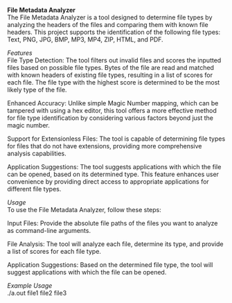 **File Metadata Analyzer** <br />
The File Metadata Analyzer is a tool designed to determine file types by analyzing the headers of the files and comparing them with known file headers. This project supports the identification of the following file types: Text, PNG, JPG, BMP, MP3, MP4, ZIP, HTML, and PDF.

*Features* <br />
File Type Detection: The tool filters out invalid files and scores the inputted files based on possible file types. Bytes of the file are read and matched with known headers of existing file types, resulting in a list of scores for each file. The file type with the highest score is determined to be the most likely type of the file. <br />

Enhanced Accuracy: Unlike simple Magic Number mapping, which can be tampered with using a hex editor, this tool offers a more effective method for file type identification by considering various factors beyond just the magic number. <br />

Support for Extensionless Files: The tool is capable of determining file types for files that do not have extensions, providing more comprehensive analysis capabilities. <br />

Application Suggestions: The tool suggests applications with which the file can be opened, based on its determined type. This feature enhances user convenience by providing direct access to appropriate applications for different file types. <br />

*Usage* <br />
To use the File Metadata Analyzer, follow these steps:<br />

Input Files: Provide the absolute file paths of the files you want to analyze as command-line arguments.<br />

File Analysis: The tool will analyze each file, determine its type, and provide a list of scores for each file type.<br />

Application Suggestions: Based on the determined file type, the tool will suggest applications with which the file can be opened.<br />

*Example Usage*<br />
./a.out file1 file2 file3






